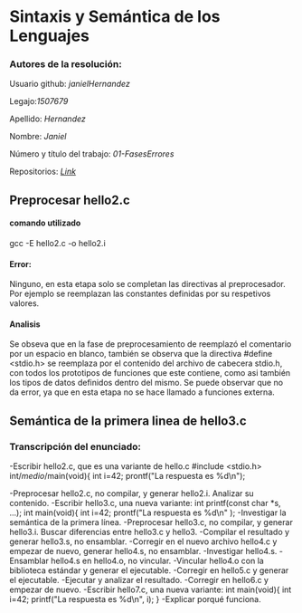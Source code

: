 # Sintaxis y Semántica de los Lenguajes


### Autores de la resolución:

Usuario github: _janielHernandez_

Legajo:_1507679_

Apellido: _Hernandez_

Nombre: _Janiel_

Número y título del trabajo: _01-FasesErrores_

Repositorios: _[Link](https://github.com/janielHernandez/SSL/tree/master/01-FasesErrores)_


## Preprocesar hello2.c

#### __comando utilizado__

gcc -E hello2.c -o hello2.i

#### __Error:__  
Ninguno, en esta etapa solo se completan las directivas al preprocesador. Por ejemplo se reemplazan
las constantes definidas por su respetivos valores.

#### Analisis
Se obseva que en la fase de preprocesamiento de reemplazó el comentario por un espacio en blanco, 
también se observa que la directiva #define <stdio.h> se reemplaza por el contenido del archivo de
cabecera stdio.h, con todos los prototipos de funciones que este contiene, como asi también los 
tipos de datos definidos dentro del mismo. Se puede observar que no da error, ya que en esta 
etapa no se hace llamado a funciones externa.



## Semántica de la primera linea de hello3.c




  
### Transcripción del enunciado:

-Escribir hello2.c, que es una variante de hello.c
 	#include <stdio.h>
 	int/*medio*/main(void){
 	int i=42;
 	prontf("La respuesta es %d\n");

-Preprocesar hello2.c, no compilar, y generar hello2.i. Analizar su contenido.
-Escribir hello3.c, una nueva variante:
	int printf(const char *s, ...);
	int main(void){
 	int i=42;
 	prontf("La respuesta es %d\n"
  );
-Investigar la semántica de la primera línea.
-Preprocesar hello3.c, no compilar, y generar hello3.i. Buscar diferencias entre hello3.c y hello3.
-Compilar el resultado y generar hello3.s, no ensamblar.
-Corregir  en  el  nuevo  archivo hello4.c y empezar  de  nuevo, generar hello4.s, no ensamblar.
-Investigar hello4.s.
-Ensamblar hello4.s en hello4.o, no vincular.
-Vincular hello4.o con la biblioteca estándar y generar el ejecutable.
-Corregir en hello5.c y generar el ejecutable.
-Ejecutar y analizar el resultado.
-Corregir en hello6.c y empezar de nuevo.
-Escribir hello7.c, una nueva variante:
	int main(void){
 	int i=42;
    printf("La respuesta es %d\n", i);
	}
-Explicar porqué funciona.